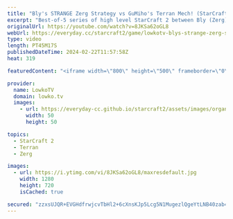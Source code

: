 ```yaml
---
title: "Bly's STRANGE Zerg Strategy vs GuMiho's Terran Mech! (StarCraft 2)"
excerpt: "Best-of-5 series of high level StarCraft 2 between Bly (Zerg) and GuMiho (Terran). This match of SC2 was played as a qualification game of the IEM Katowice StarCraft 2 tournament. Support my work: https://patreon.com/lowkotv  Lowko merch: https://lowko.shop Tech setup: https://lowko.tv/setup Discord"
originalUrl: https://youtube.com/watch?v=8JKSa62oGL8
webUrl: https://everyday.cc/starcraft2/game/lowkotv-blys-strange-zerg-strategy-vs-gumihos-terran-mech-starcraft-2/
type: video
length: PT45M17S
publishedDateTime: 2024-02-22T11:57:58Z
heat: 319

featuredContent: "<iframe width=\"800\" height=\"500\" frameborder=\"0\" src=\"https://www.youtube.com/embed/8JKSa62oGL8\" allow=\"accelerometer; autoplay; encrypted-media; gyroscope; picture-in-picture\" allowfullscreen></iframe>"

provider:
  name: LowkoTV
  domain: lowko.tv
  images:
    - url: https://everyday-cc.github.io/starcraft2/assets/images/organizations/lowko.tv-50x50.jpg
      width: 50
      height: 50

topics:
  - StarCraft 2
  - Terran
  - Zerg

images:
  - url: https://i.ytimg.com/vi/8JKSa62oGL8/maxresdefault.jpg
    width: 1280
    height: 720
    isCached: true

secured: "zzxsUJQR+EVGHdfrwjcvTbHl2+6cXnsKJp5Lcg5N1MugezlQgeYtLNB40zab474gKpTSaLZ1SYLLf8DhY5g2CFc0W0GSrWyZpRFCwYxr+di7FIbkl0NIJOCV/BlHmpmbgcyrGiX1VLBYLEkpQ59xhQZVfXm07iztEYymxaghXh3gi/O2hR875AHSDEGeD99SYB7On/L5cmj18IIJW2nsw8JlcL3txEbLRAmnVeo33jgBkPxFXERCKg2WP52XF38Lbhmp9aTMAZOUBMuxkOF1MCIZvy7Nq1OmgTkcxfm2E/vkR3o+Qv3Bz3h0nxWSn3CcBXyfKbq0vajz2We7VF0Dk9p41vkmMgFy6TRpb1zomX5MkGvH7g8R+BI0nJ7ADLIna9/zke9IqCbrlRZAoaoKaQ==;NVoYAJUW4LuHdwFeyzmjAQ=="
---
```


